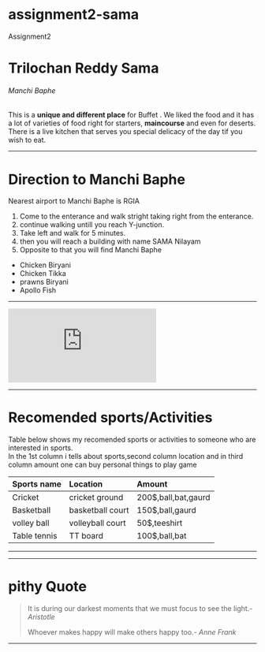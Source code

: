 # assignment2-sama
Assignment2
# Trilochan Reddy Sama
###### Manchi Baphe
This is a **unique and different place** for Buffet . We liked the food and it has a lot of varieties of food right for starters,  **maincourse** and even for deserts. There is a live kitchen that serves you special delicacy of the day tif you wish to eat.

---
# Direction to Manchi Baphe

Nearest airport to Manchi Baphe is RGIA
1. Come to the enterance and walk stright taking right from the enterance.
2. continue walking untill you reach Y-junction.
3. Take left and walk for 5 minutes.
4. then you will reach a building with name SAMA Nilayam
5. Opposite to that you will find Manchi Baphe

* Chicken Biryani
* Chicken Tikka
* prawns Biryani
* Apollo Fish
---

![link to aboutme.md](https://github.com/Trilochan-Reddy/assignment2-sama/blob/main/AboutMe.md)

---
# Recomended sports/Activities
Table below shows my recomended sports or activities to someone who are interested in sports.<br>In the 1st column i tells about sports,second column location and in third column amount one can buy personal things to play game

| Sports name | Location | Amount |
|:---         |:---      |:---    |
| Cricket      | cricket ground | 200$,ball,bat,gaurd |
| Basketball | basketball court | 150$,ball,gaurd |
| volley ball | volleyball court | 50$,teeshirt |
| Table tennis | TT board | 100$,ball,bat |
---

---
# pithy Quote
> It is during our darkest moments that we must focus to see the light.- *Aristotle*
>
> Whoever makes happy will make others happy too.- *Anne Frank*
---